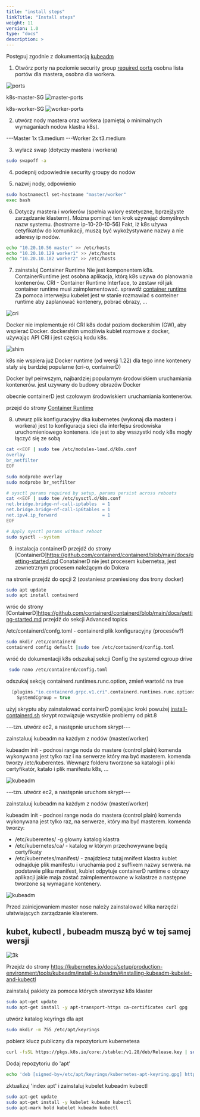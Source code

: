 ```yaml
---
title: "install steps"
linkTitle: "Install steps"
weight: 11
version: 1.0
type: "docs"
description: >
---
```


Postępuj zgodnie z dokumentacją [kubeadm](https://kubernetes.io/docs/setup/production-environment/tools/kubeadm/install-kubeadm/)



1. Otwórz porty na poziomie security group [required ports](https://kubernetes.io/docs/reference/networking/ports-and-protocols/)
   osobna lista portów dla mastera, osobna dla workera.
   
![ports](../02-build-cluster/ports.png)

k8s-master-SG
![master-ports](../02-build-cluster/master-port.png)

k8s-worker-SG
![worker-ports](../02-build-cluster/worker-port.png)

2. utwórz nody mastera oraz workera (pamiętaj o minimalnych wymaganiach nodow klastra k8s).

---Master
1x t3.medium
---Worker
2x t3.medium

3. wyłacz swap (dotyczy mastera i workera)

```bash
sudo swapoff -a
```
4. podepnij odpowiednie security groupy do nodów

5. nazwij nody, odpowienio

```bash
sudo hostnamectl set-hostname "master/worker"
exec bash
```

6. Dotyczy mastera i workerów (spełnia walory estetyczne, bprzejżyste zarządzanie klasterm).
Można pominąć ten krok używająć domyślnych nazw systemu. (hostname ip-10-20-10-56)
Fakt, iż k8s używa cetyfikatów do komunikacji, muszą być wykożystywane nazwy a nie aderesy ip nodów.

```bash
echo "10.20.10.56 master" >> /etc/hosts
echo "10.20.10.129 worker1" >> /etc/hosts
echo "10.20.10.182 worker2" >> /etc/hosts
```

7. zainstaluj Container Runtime
Nie jest komponentem k8s. ContainerRuntime jest osobna aplikacja, którą k8s uzywa do planowania kontenerów.
CRI - Container Runtime Interface, to zestaw ról jak container runtime musi zaimplementować. 
sprawdź [container runtime](../01-core-concepts/02-architecture/01-worker_.md)
Za pomoca interwejsu kubelet jest w stanie rozmawiać s conteiner runtime aby zaplanować kontenery, pobrać obrazy, ...

![cri](../02-build-cluster/cri.png)

Docker nie implementuje ról CRI
k8s dodał poziom dockershim (GW), aby wspierać Docker.
dockershim umożliwia kublet rozmowe z docker, używając API CRI i jest częścią kodu k8s.

![shim](../02-build-cluster/shim.png)

k8s nie wspiera już Docker runtime (od wersji 1.22)
dla tego inne kontenery stały się bardziej popularne (cri-o, containerD)

Docker był peirwszym, najbardziej popularnym środowiskiem uruchamiania kontenerów.
jest uzywany do budowy obrazów Docker

obecnie containerD jest czołowym środowiskiem uruchamiania kontenerów.

przejd do strony [Container Runtime](https://kubernetes.io/docs/setup/production-environment/container-runtimes/)


8. utwurz plik konfiguracyjny dka kubernetes (wykonaj dla mastera i workera)
jest to konfiguracja sieci dla interfejsu środowiska uruchomieniowego kontenera.
ide jest to aby wsszystki nody k8s mogły łączyć się ze sobą

```bash
cat <<EOF | sudo tee /etc/modules-load.d/k8s.conf
overlay
br_netfilter
EOF

sudo modprobe overlay
sudo modprobe br_netfilter

# sysctl params required by setup, params persist across reboots
cat <<EOF | sudo tee /etc/sysctl.d/k8s.conf
net.bridge.bridge-nf-call-iptables  = 1
net.bridge.bridge-nf-call-ip6tables = 1
net.ipv4.ip_forward                 = 1
EOF

# Apply sysctl params without reboot
sudo sysctl --system
```
9. instalacja containerD
przejdź do strony [ContainerD]https://github.com/containerd/containerd/blob/main/docs/getting-started.md
ConatainerD nie jest procesem kubernetsa, jest zewnetrznym procesem należącym do Dokera

na stronie przejdź do opcji 2 (zostaniesz przeniesiony dos trony docker)

```bash
sudo apt update
sudo apt install containerd
```
 wróc do strony [ContainerD]https://github.com/containerd/containerd/blob/main/docs/getting-started.md
 przejdź do sekcji Advanced topics

 /etc/containerd/confg.toml - containerd plik konfiguracyjny (procesów?)

 ```bash
 sudo mkdir /etc/containerd
 containerd config default |sudo tee /etc/containerd/config.toml
 ```

 wróć do dokumentacji k8s
 odszukaj sekcji Config the systemd cgroup drive
```bash
 sudo nano /etc/containerd/config.toml
```

odszukaj sekcję containerd.runtimes.runc.option, zmień wartość na true 

```C
  [plugins."io.containerd.grpc.v1.cri".containerd.runtimes.runc.options]
    SystemdCgroup = true
```
użyj skryptu aby zainstalować containerD pomijajac kroki powużej 
[install-containerd.sh](../02-build-cluster/install-containerd.sh)
skrypt rozwiązuje wszystkie problemy od pkt.8

---tzn. utwórz ec2, a następnie uruchom skrypt--- 

zainstaluuj kubeadm na każdym z nodów (master/worker)

kubeadm init - podnosi range noda do mastere (control plain)
komenda wykonywana jest tylko raz i na serwerze który ma być masterem.
komenda tworzy /etc/kuberentes. Wewnąrz folderu tworzone sa katalogi i pliki certyfikatór, katalo i plik manifestu k8s, ...

![kubeadm](../02-build-cluster/kubeadm.png)

---tzn. utwórz ec2, a następnie uruchom skrypt--- 

zainstaluuj kubeadm na każdym z nodów (master/worker)

kubeadm init - podnosi range noda do mastera (control plain)
komenda wykonywana jest tylko raz, na serwerze, który ma być masterem.
komenda tworzy:
  - /etc/kuberentes/ -g głowny katalog klastra
  - /etc/kubernetes/ca/ - katalog w którym przechowywane będą certyfikaty
  - /etc/kubernetes/manifest/ - znajdziesz tutaj mnifest klastra
    kublet odnajduje plik manifestu i uruchamia pod z suffixem nazwy serwera.
    na podstawie pliku manifest, kublet odpytuje containerD runtime o obrazy aplikacji jakie maja zostać zaimplementowane w kalastrze a następne tworzone są wymagane kontenery.

![kubeadm](../02-build-cluster/kubeadm.png)

Przed zainicjowaniem master nose należy zainstalować kilka narzędzi ułatwiających zarządzanie klasterem.
## kubet, kubectl , bubeadm muszą być w tej samej wersji

![3k](../02-build-cluster/3k.png)

Przejdz do strony  https://kubernetes.io/docs/setup/production-environment/tools/kubeadm/install-kubeadm/#installing-kubeadm-kubelet-and-kubectl

zainstaluj pakiety za pomoca których stworzysz k8s klaster

```bash
sudo apt-get update
sudo apt-get install -y apt-transport-https ca-certificates curl gpg
```

utwórz katalog keyrings dla apt

```bash
sudo mkdir -m 755 /etc/apt/keyrings
```

pobierz klucz publiczny dla repozytorium kubernetesa

```bash
curl -fsSL https://pkgs.k8s.io/core:/stable:/v1.28/deb/Release.key | sudo gpg --dearmor -o /etc/apt/keyrings/kubernetes-apt-keyring.gpg
```

Dodaj repozytoriu do 'apt'

```bash
echo 'deb [signed-by=/etc/apt/keyrings/kubernetes-apt-keyring.gpg] https://pkgs.k8s.io/core:/stable:/v1.28/deb/ /' | sudo tee /etc/apt/sources.list.d/kubernetes.list
```

zktualizuj 'index apt' i zainstaluj kubelet kubeadm kubectl

```bash
sudo apt-get update
sudo apt-get install -y kubelet kubeadm kubectl
sudo apt-mark hold kubelet kubeadm kubectl
```







